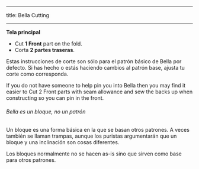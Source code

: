 - - -
title: Bella Cutting
- - -

**Tela principal**

- Cut **1 Front** part on the fold.
- Corta **2 partes traseras**.

Estas instrucciones de corte son sólo para el patrón básico de Bella por defecto. Si has hecho o estás haciendo cambios al patrón base, ajusta tu corte como corresponda.

<Tip>

If you do not have someone to help pin you into Bella then you may find it easier to Cut 2 Front parts with seam allowance and sew the backs up when constructing so you can pin in the front.

</Tip>

<Note>

###### Bella es un bloque, no un patrón

Un bloque es una forma básica en la que se basan otros patrones.
A veces también se llaman trampas, aunque los puristas argumentarán que un bloque y una inclinación son cosas diferentes.

Los bloques normalmente no se hacen as-is sino que sirven como base para otros patrones.

</Note>
